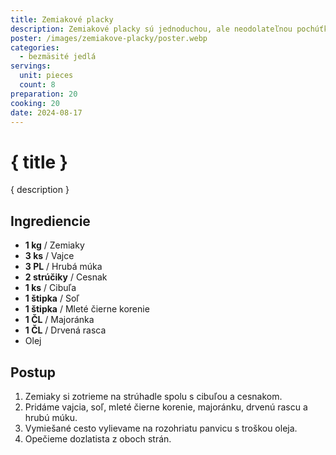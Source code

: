 ```yaml
---
title: Zemiakové placky
description: Zemiakové placky sú jednoduchou, ale neodolateľnou pochúťkou, ktorá vás dokáže kedykoľvek potešiť.
poster: /images/zemiakove-placky/poster.webp
categories:
  - bezmäsité jedlá
servings:
  unit: pieces
  count: 8
preparation: 20
cooking: 20
date: 2024-08-17
---
```


# { title }

{ description }

## Ingrediencie

- **1 kg** / Zemiaky
- **3 ks** / Vajce
- **3 PL** / Hrubá múka
- **2 strúčiky** / Cesnak
- **1 ks** / Cibuľa
- **1 štipka** / Soľ
- **1 štipka** / Mleté čierne korenie
- **1 ČL** / Majoránka
- **1 ČL** / Drvená rasca
- Olej

## Postup

1. Zemiaky si zotrieme na strúhadle spolu s cibuľou a cesnakom.
2. Pridáme vajcia, soľ, mleté čierne korenie, majoránku, drvenú rascu a hrubú múku.
3. Vymiešané cesto vylievame na rozohriatu panvicu s troškou oleja.
4. Opečieme dozlatista z oboch strán.
